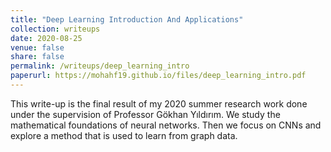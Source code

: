 ```yaml
---
title: "Deep Learning Introduction And Applications"
collection: writeups
date: 2020-08-25
venue: false
share: false
permalink: /writeups/deep_learning_intro
paperurl: https://mohahf19.github.io/files/deep_learning_intro.pdf
---
```


This write-up is the final result of my 2020 summer research work done under the supervision of Professor Gökhan Yıldırım. We study the mathematical foundations of neural networks. Then we focus on CNNs and explore a method that is used to learn from graph data.
